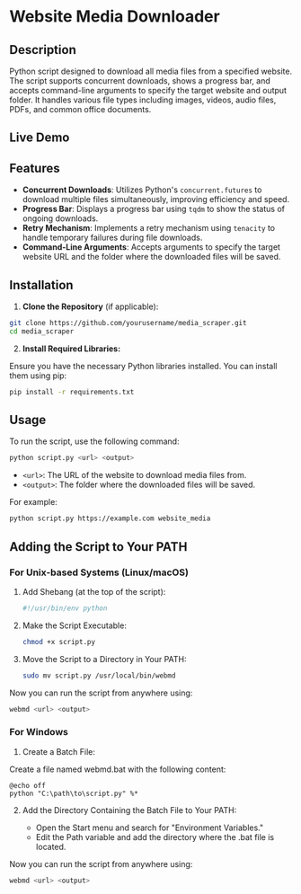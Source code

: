 # Website Media Downloader

## Description

Python script designed to download all media files from a specified website. The script supports concurrent downloads, shows a progress bar, and accepts command-line arguments to specify the target website and output folder. It handles various file types including images, videos, audio files, PDFs, and common office documents.

## Live Demo

## Features

- **Concurrent Downloads**: Utilizes Python's `concurrent.futures` to download multiple files simultaneously, improving efficiency and speed.
- **Progress Bar**: Displays a progress bar using `tqdm` to show the status of ongoing downloads.
- **Retry Mechanism**: Implements a retry mechanism using `tenacity` to handle temporary failures during file downloads.
- **Command-Line Arguments**: Accepts arguments to specify the target website URL and the folder where the downloaded files will be saved.

## Installation

1. **Clone the Repository** (if applicable):

```sh
git clone https://github.com/yourusername/media_scraper.git
cd media_scraper
```

2. **Install Required Libraries:**

Ensure you have the necessary Python libraries installed. You can install them using pip:

```sh
pip install -r requirements.txt
```

## Usage

To run the script, use the following command:

```sh
python script.py <url> <output>
```

- `<url>`: The URL of the website to download media files from.
- `<output>`: The folder where the downloaded files will be saved.

For example:

```sh
python script.py https://example.com website_media
```

## Adding the Script to Your PATH

### For Unix-based Systems (Linux/macOS)

1. Add Shebang (at the top of the script):

   ```python
   #!/usr/bin/env python
   ```

2. Make the Script Executable:

   ```sh
   chmod +x script.py
   ```

3. Move the Script to a Directory in Your PATH:

   ```sh
   sudo mv script.py /usr/local/bin/webmd
   ```

Now you can run the script from anywhere using:

```sh
webmd <url> <output>
```

### For Windows

1. Create a Batch File:

Create a file named webmd.bat with the following content:

```batch
@echo off
python "C:\path\to\script.py" %*
```

2. Add the Directory Containing the Batch File to Your PATH:

   - Open the Start menu and search for "Environment Variables."
   - Edit the Path variable and add the directory where the .bat file is located.

Now you can run the script from anywhere using:

```sh
webmd <url> <output>
```
